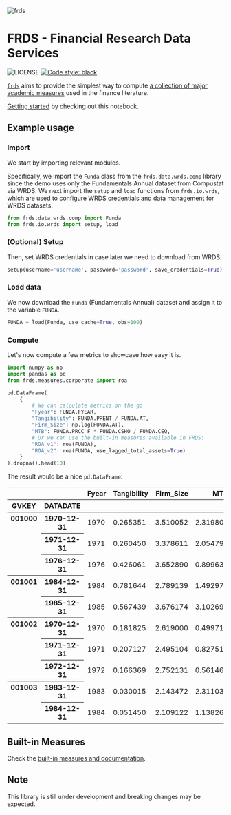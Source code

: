 ![frds](https://github.com/mgao6767/frds/raw/master/images/frds_logo.png)

# FRDS - Financial Research Data Services
![LICENSE](https://img.shields.io/github/license/mgao6767/frds?color=blue) [![Code style: black](https://img.shields.io/badge/code%20style-black-000000.svg)](https://github.com/psf/black)

[`frds`](https://github.com/mgao6767/frds/) aims to provide the simplest way to compute [a collection of major academic measures](#supported-measures) used in the finance literature.

[Getting started](https://frds.io/getting-started/) by checking out this notebook.

## Example usage

### Import
We start by importing relevant modules.

Specifically, we import the `Funda` class from the `frds.data.wrds.comp` library since the demo uses only the Fundamentals Annual dataset from Compustat via WRDS. We next import the `setup` and `load` functions from `frds.io.wrds`, which are used to configure WRDS credentials and data management for WRDS datasets.

```Python
from frds.data.wrds.comp import Funda
from frds.io.wrds import setup, load
```

### (Optional) Setup

Then, set WRDS credentials in case later we need to download from WRDS.

```Python
setup(username='username', password='password', save_credentials=True)
```

### Load data
We now download the `Funda` (Fundamentals Annual) dataset and assign it to the variable `FUNDA`.

```Python
FUNDA = load(Funda, use_cache=True, obs=100)
```

### Compute

Let's now compute a few metrics to showcase how easy it is.

```Python
import numpy as np
import pandas as pd
from frds.measures.corporate import roa

pd.DataFrame(
    {
        # We can calculate metrics on the go
        "Fyear": FUNDA.FYEAR,
        "Tangibility": FUNDA.PPENT / FUNDA.AT,
        "Firm_Size": np.log(FUNDA.AT),
        "MTB": FUNDA.PRCC_F * FUNDA.CSHO / FUNDA.CEQ,
        # Or we can use the built-in measures available in FRDS:
        "ROA_v1": roa(FUNDA),
        "ROA_v2": roa(FUNDA, use_lagged_total_assets=True)
    }
).dropna().head(10)
```

The result would be a nice `pd.DataFrame`:

<table border="0" class="dataframe">
  <thead>
    <tr style="text-align: right;">
      <th></th>
      <th></th>
      <th>Fyear</th>
      <th>Tangibility</th>
      <th>Firm_Size</th>
      <th>MTB</th>
      <th>ROA_v1</th>
      <th>ROA_v2</th>
    </tr>
    <tr>
      <th>GVKEY</th>
      <th>DATADATE</th>
      <th></th>
      <th></th>
      <th></th>
      <th></th>
      <th></th>
      <th></th>
    </tr>
  </thead>
  <tbody>
    <tr>
      <th rowspan="3" valign="top">001000</th>
      <th>1970-12-31</th>
      <td>1970</td>
      <td>0.265351</td>
      <td>3.510052</td>
      <td>2.319803</td>
      <td>0.056143</td>
      <td>0.065408</td>
    </tr>
    <tr>
      <th>1971-12-31</th>
      <td>1971</td>
      <td>0.260450</td>
      <td>3.378611</td>
      <td>2.054797</td>
      <td>0.004705</td>
      <td>0.004126</td>
    </tr>
    <tr>
      <th>1976-12-31</th>
      <td>1976</td>
      <td>0.426061</td>
      <td>3.652890</td>
      <td>0.899635</td>
      <td>0.088996</td>
      <td>0.947310</td>
    </tr>
    <tr>
      <th rowspan="2" valign="top">001001</th>
      <th>1984-12-31</th>
      <td>1984</td>
      <td>0.781644</td>
      <td>2.789139</td>
      <td>1.492970</td>
      <td>0.069958</td>
      <td>0.080441</td>
    </tr>
    <tr>
      <th>1985-12-31</th>
      <td>1985</td>
      <td>0.567439</td>
      <td>3.676174</td>
      <td>3.102697</td>
      <td>0.065223</td>
      <td>0.158357</td>
    </tr>
    <tr>
      <th rowspan="3" valign="top">001002</th>
      <th>1970-12-31</th>
      <td>1970</td>
      <td>0.181825</td>
      <td>2.619000</td>
      <td>0.499715</td>
      <td>0.035490</td>
      <td>0.032331</td>
    </tr>
    <tr>
      <th>1971-12-31</th>
      <td>1971</td>
      <td>0.207127</td>
      <td>2.495104</td>
      <td>0.827517</td>
      <td>0.065660</td>
      <td>0.058009</td>
    </tr>
    <tr>
      <th>1972-12-31</th>
      <td>1972</td>
      <td>0.166369</td>
      <td>2.752131</td>
      <td>0.561460</td>
      <td>0.057285</td>
      <td>0.074074</td>
    </tr>
    <tr>
      <th rowspan="2" valign="top">001003</th>
      <th>1983-12-31</th>
      <td>1983</td>
      <td>0.030015</td>
      <td>2.143472</td>
      <td>2.311034</td>
      <td>0.123109</td>
      <td>0.186435</td>
    </tr>
    <tr>
      <th>1984-12-31</th>
      <td>1984</td>
      <td>0.051450</td>
      <td>2.109122</td>
      <td>1.138268</td>
      <td>0.046960</td>
      <td>0.138214</td>
    </tr>
  </tbody>
</table>

## Built-in Measures

Check the [built-in measures and documentation](https://frds.io/measures/).

## Note

This library is still under development and breaking changes may be expected.